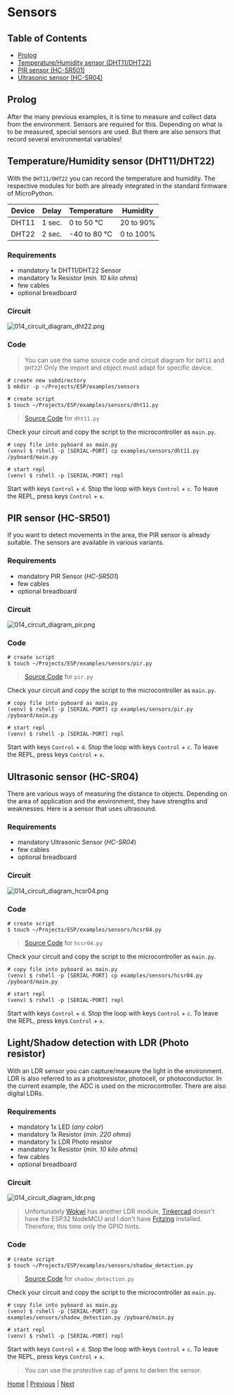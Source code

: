 # Sensors

## Table of Contents

- [Prolog](#prolog)
- [Temperature/Humidity sensor (DHT11/DHT22)](#temperaturehumidity-sensor-dht11dht22)
- [PIR sensor (HC-SR501)](#pir-sensor-hc-sr501)
- [Ultrasonic sensor (HC-SR04)](#ultrasonic-sensor-hc-sr04)

## Prolog

After the many previous examples, it is time to measure and collect data from the environment. Sensors are required for this. Depending on what is to be measured, special sensors are used. But there are also sensors that record several environmental variables!

## Temperature/Humidity sensor (DHT11/DHT22)

With the `DHT11/DHT22` you can record the temperature and humidity. The respective modules for both are already integrated in the standard firmware of MicroPython.


| Device | Delay  | Temperature  | Humidity   |
|--------|--------|--------------|------------|
| DHT11  | 1 sec. | 0 to 50 °C   | 20 to 90%  |
| DHT22  | 2 sec. | -40 to 80 °C | 0 to 100%  |

### Requirements

- mandatory 1x DHT11/DHT22 Sensor
- mandatory 1x Resistor (_min. 10 kilo ohms_)
- few cables
- optional breadboard

### Circuit

![014_circuit_diagram_dht22.png](../images/examples/014_circuit_diagram_dht22.png)

### Code

> You can use the same source code and circuit diagram for `DHT11` and `DHT22`! Only the import  and object must adapt for specific device.

```shell
# create new subdirectory
$ mkdir -p ~/Projects/ESP/examples/sensors

# create script
$ touch ~/Projects/ESP/examples/sensors/dht11.py
```

> [Source Code](../examples/sensors/dht11.py) for `dht11.py`

Check your circuit and copy the script to the microcontroller as `main.py`.

```shell
# copy file into pyboard as main.py
(venv) $ rshell -p [SERIAL-PORT] cp examples/sensors/dht11.py /pyboard/main.py

# start repl
(venv) $ rshell -p [SERIAL-PORT] repl
```

Start with keys `Control` + `d`. Stop the loop with keys `Control` + `c`. To leave the REPL, press keys `Control` + `x`.

## PIR sensor (HC-SR501)

If you want to detect movements in the area, the PIR sensor is already suitable. The sensors are available in various variants. 

### Requirements

- mandatory PIR Sensor (_HC-SR501_)
- few cables
- optional breadboard

### Circuit

![014_circuit_diagram_pir.png](../images/examples/014_circuit_diagram_pir.png)

### Code

```shell
# create script
$ touch ~/Projects/ESP/examples/sensors/pir.py
```

> [Source Code](../examples/sensors/pir.py) for `pir.py`

Check your circuit and copy the script to the microcontroller as `main.py`.

```shell
# copy file into pyboard as main.py
(venv) $ rshell -p [SERIAL-PORT] cp examples/sensors/pir.py /pyboard/main.py

# start repl
(venv) $ rshell -p [SERIAL-PORT] repl
```

Start with keys `Control` + `d`. Stop the loop with keys `Control` + `c`. To leave the REPL, press keys `Control` + `x`.


## Ultrasonic sensor (HC-SR04)

There are various ways of measuring the distance to objects. Depending on the area of application and the environment, they have strengths and weaknesses. Here is a sensor that uses ultrasound.

### Requirements

- mandatory Ultrasonic Sensor (_HC-SR04_)
- few cables
- optional breadboard

### Circuit

![014_circuit_diagram_hcsr04.png](../images/examples/014_circuit_diagram_hcsr04.png)

### Code

```shell
# create script
$ touch ~/Projects/ESP/examples/sensors/hcsr04.py
```

> [Source Code](../examples/sensors/hcsr04.py) for `hcsr04.py`

Check your circuit and copy the script to the microcontroller as `main.py`.

```shell
# copy file into pyboard as main.py
(venv) $ rshell -p [SERIAL-PORT] cp examples/sensors/hcsr04.py /pyboard/main.py

# start repl
(venv) $ rshell -p [SERIAL-PORT] repl
```

Start with keys `Control` + `d`. Stop the loop with keys `Control` + `c`. To leave the REPL, press keys `Control` + `x`.

## Light/Shadow detection with LDR (Photo resistor)

With an LDR sensor you can capture/measure the light in the environment. LDR is also referred to as a photoresistor, photocell, or photoconductor. In the current example, the ADC is used on the microcontroller. There are also digital LDRs. 

### Requirements

- mandatory 1x LED (_any color_)
- mandatory 1x Resistor (_min. 220 ohms_)
- mandatory 1x LDR Photo resistor
- mandatory 1x Resistor (_min. 10 kilo ohms_) 
- few cables
- optional breadboard

### Circuit

![014_circuit_diagram_ldr.png](../images/examples/014_circuit_diagram_ldr.png)

> Unfortunately [Wokwi](https://wokwi.com) has another LDR module, [Tinkercad](https://www.tinkercad.com) doesn't have the ESP32 NodeMCU and I don't have [Fritzing](https://fritzing.org) installed. Therefore, this time only the GPIO hints.

### Code

```shell
# create script
$ touch ~/Projects/ESP/examples/sensors/shadow_detection.py
```

> [Source Code](../examples/sensors/shadow_detection.py) for `shadow_detection.py`

Check your circuit and copy the script to the microcontroller as `main.py`.

```shell
# copy file into pyboard as main.py
(venv) $ rshell -p [SERIAL-PORT] cp examples/sensors/shadow_detection.py /pyboard/main.py

# start repl
(venv) $ rshell -p [SERIAL-PORT] repl
```

Start with keys `Control` + `d`. Stop the loop with keys `Control` + `c`. To leave the REPL, press keys `Control` + `x`.

> You can use the protective cap of pens to darken the sensor.

[Home](https://github.com/Lupin3000/ESP) | [Previous](./013_human_interaction_extended.md) | [Next](./014_sensor_extended.md)
